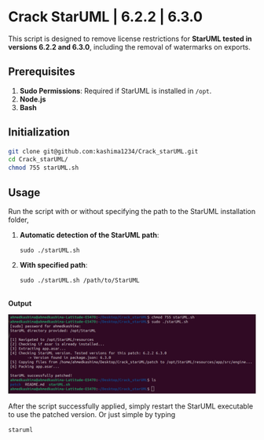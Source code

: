 
# Crack StarUML | 6.2.2 | 6.3.0

This script is designed to remove license restrictions for **StarUML tested in versions 6.2.2 and 6.3.0**, including the removal of watermarks on exports.

## Prerequisites
1.  **Sudo Permissions**: Required if StarUML is installed in `/opt`.
1. **Node.js**  
3. **Bash**

## Initialization
   ```bash
   git clone git@github.com:kashima1234/Crack_starUML.git
   cd Crack_starUML/
   chmod 755 starUML.sh
```   

## Usage
Run the script with or without specifying the path to the StarUML installation folder, 

 1. **Automatic detection of the StarUML path**:    
	 ```
    sudo ./starUML.sh
	```
2.  **With specified path**:
	  ```
    sudo ./starUML.sh /path/to/StarUML
	```
\
**Output**	



![f](resources/1.png)

After the script successfully applied, simply restart the StarUML executable to use the patched version.
Or just simple by typing
 
```
staruml
```